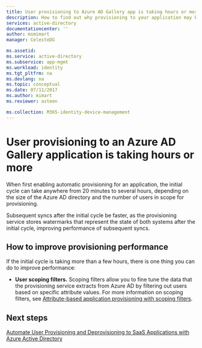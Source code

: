 ```yaml
---
title: User provisioning to Azure AD Gallery app is taking hours or more
description: How to find out why provisioning to your application may be taking longer than you expected
services: active-directory
documentationcenter: ''
author: msmimart
manager: CelesteDG

ms.assetid: 
ms.service: active-directory
ms.subservice: app-mgmt
ms.workload: identity
ms.tgt_pltfrm: na
ms.devlang: na
ms.topic: conceptual
ms.date: 07/11/2017
ms.author: mimart
ms.reviewer: asteen

ms.collection: M365-identity-device-management
---
```


# User provisioning to an Azure AD Gallery application is taking hours or more

When first enabling automatic provisioning for an application, the initial cycle can take anywhere from 20 minutes to several hours, depending on the size of the Azure AD directory and the number of users in scope for provisioning. 

Subsequent syncs after the initial cycle be faster, as the provisioning service stores watermarks that represent the state of both systems after the initial cycle, improving performance of subsequent syncs.

## How to improve provisioning performance

If the initial cycle is taking more than a few hours, there is one thing you can do to improve performance:

-   **User scoping filters.** Scoping filters allow you to fine tune the data that the provisioning service extracts from Azure AD by filtering out users based on specific attribute values. For more information on scoping filters, see [Attribute-based application provisioning with scoping filters](../app-provisioning/define-conditional-rules-for-provisioning-user-accounts.md).

## Next steps
[Automate User Provisioning and Deprovisioning to SaaS Applications with Azure Active Directory](user-provisioning.md)

